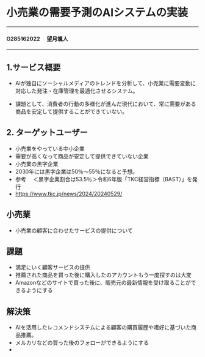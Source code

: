 # 小売業の需要予測のAIシステムの実装
----
#### G285162022 　望月颯人
----
## 1.サービス概要
- AIが独自にソーシャルメディアのトレンドを分析して、小売業に需要変動に対応した発注・在庫管理を最適化させるシステム。

- 課題として、消費者の行動の多様化が進んだ現代において、常に需要がある商品を安定して提供することができていない。


## 2. ターゲットユーザー
- 小売業をやっている中小企業
- 需要が高くなって商品が安定して提供できていない企業
- 小売業の黒字企業
- 2030年には黒字企業は50％〜55％になると予想。
- 参考　
＜黒字企業割合は53.5％＞令和6年版「TKC経営指標（BAST）」を発行
- https://www.tkc.jp/news/2024/20240529/



## 小売業
- 小売業の顧客に合わせたサービスの提供について

## 課題
- 満足にいく顧客サービスの提供
- 推薦された商品を買った後に購入したのアカウントもう一度探すのは大変
- Amazonなどのサイトで買った後に、販売元の最新情報を受け取ることができるようにする
## 解決策
- AIを活用したレコメンドシステムによる顧客の購買履歴や嗜好に基づいた商品推薦。
- メルカリなどの買った後のフォローができるようにする
- 

